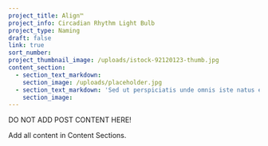 ```yaml
---
project_title: Align™
project_info: Circadian Rhythm Light Bulb
project_type: Naming
draft: false
link: true
sort_number:
project_thumbnail_image: /uploads/istock-92120123-thumb.jpg
content_section:
  - section_text_markdown:
    section_image: /uploads/placeholder.jpg
  - section_text_markdown: 'Sed ut perspiciatis unde omnis iste natus error sit voluptatem accusantium doloremque laudantium, totam rem aperiam, eaque ipsa quae ab illo inventore veritatis et quasi architecto beatae vitae dicta sunt explicabo. Nemo enim ipsam voluptatem quia voluptas sit aspernatur aut odit aut fugit, sed quia consequuntur magni dolores eos qui ratione voluptatem sequi.'
    section_image:
---
```



DO NOT ADD POST CONTENT HERE!

Add all content in Content Sections.